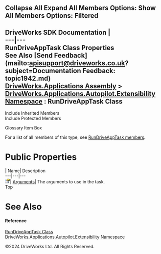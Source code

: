        

 Collapse All Expand All  Members Options: Show All  Members Options: Filtered   
---  
DriveWorks SDK Documentation  |   
---|---  
RunDriveAppTask Class Properties   
See Also [Send Feedback](mailto:apisupport@driveworks.co.uk?subject=Documentation Feedback: topic1942.md)  
[DriveWorks.Applications Assembly](topic13.md) > [DriveWorks.Applications.Autopilot.Extensibility Namespace](topic1633.md) : RunDriveAppTask Class  
---  
  
Include Inherited Members    
Include Protected Members    


Glossary Item Box

For a list of all members of this type, see [RunDriveAppTask members](topic1943.md).

# Public Properties

| Name| Description  
---|---|---  
![Public Property](dotnetimages/publicProperty.gif)| [Arguments](topic1950.md)| The arguments to use in the task.   
Top

# See Also

#### Reference

[RunDriveAppTask Class](topic1942.md)   
[DriveWorks.Applications.Autopilot.Extensibility Namespace](topic1633.md)

©2024 DriveWorks Ltd. All Rights Reserved.
